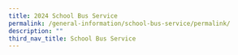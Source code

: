 ```yaml
---
title: 2024 School Bus Service
permalink: /general-information/school-bus-service/permalink/
description: ""
third_nav_title: School Bus Service
---
```

